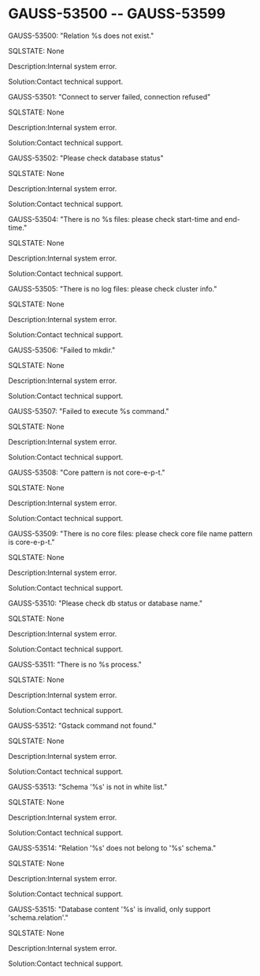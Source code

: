 # GAUSS-53500 -- GAUSS-53599<a name="EN-US_TOPIC_0302073006"></a>

GAUSS-53500: "Relation %s does not exist."

SQLSTATE: None

Description:Internal system error.

Solution:Contact technical support.

GAUSS-53501: "Connect to server failed, connection refused"

SQLSTATE: None

Description:Internal system error.

Solution:Contact technical support.

GAUSS-53502: "Please check database status"

SQLSTATE: None

Description:Internal system error.

Solution:Contact technical support.

GAUSS-53504: "There is no %s files: please check start-time and end-time."

SQLSTATE: None

Description:Internal system error.

Solution:Contact technical support.

GAUSS-53505: "There is no log files: please check cluster info."

SQLSTATE: None

Description:Internal system error.

Solution:Contact technical support.

GAUSS-53506: "Failed to mkdir."

SQLSTATE: None

Description:Internal system error.

Solution:Contact technical support.

GAUSS-53507: "Failed to execute %s command."

SQLSTATE: None

Description:Internal system error.

Solution:Contact technical support.

GAUSS-53508: "Core pattern is not core-e-p-t."

SQLSTATE: None

Description:Internal system error.

Solution:Contact technical support.

GAUSS-53509: "There is no core files: please check core file name pattern is core-e-p-t."

SQLSTATE: None

Description:Internal system error.

Solution:Contact technical support.

GAUSS-53510: "Please check db status or database name."

SQLSTATE: None

Description:Internal system error.

Solution:Contact technical support.

GAUSS-53511: "There is no %s process."

SQLSTATE: None

Description:Internal system error.

Solution:Contact technical support.

GAUSS-53512: "Gstack command not found."

SQLSTATE: None

Description:Internal system error.

Solution:Contact technical support.

GAUSS-53513: "Schema '%s' is not in white list."

SQLSTATE: None

Description:Internal system error.

Solution:Contact technical support.

GAUSS-53514: "Relation '%s' does not belong to '%s' schema."

SQLSTATE: None

Description:Internal system error.

Solution:Contact technical support.

GAUSS-53515: "Database content '%s' is invalid, only support 'schema.relation'."

SQLSTATE: None

Description:Internal system error.

Solution:Contact technical support.

